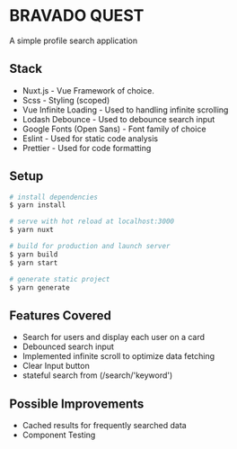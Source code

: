 # BRAVADO QUEST

A simple profile search application

## Stack

- Nuxt.js - Vue Framework of choice.
- Scss - Styling (scoped)
- Vue Infinite Loading - Used to handling infinite scrolling
- Lodash Debounce - Used to debounce search input
- Google Fonts (Open Sans) - Font family of choice
- Eslint - Used for static code analysis
- Prettier - Used for code formatting

## Setup

```bash
# install dependencies
$ yarn install

# serve with hot reload at localhost:3000
$ yarn nuxt

# build for production and launch server
$ yarn build
$ yarn start

# generate static project
$ yarn generate
```

## Features Covered

- Search for users and display each user on a card
- Debounced search input
- Implemented infinite scroll to optimize data fetching
- Clear Input button
- stateful search from (/search/'keyword')

## Possible Improvements

- Cached results for frequently searched data
- Component Testing
